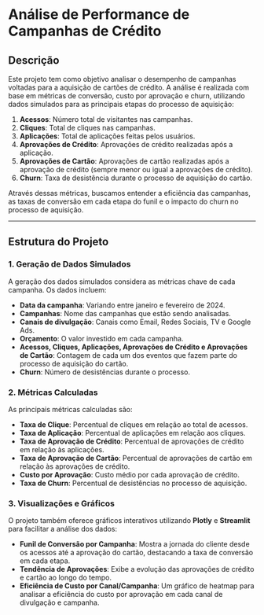 # **Análise de Performance de Campanhas de Crédito**

## **Descrição**

Este projeto tem como objetivo analisar o desempenho de campanhas voltadas para a aquisição de cartões de crédito. A análise é realizada com base em métricas de conversão, custo por aprovação e churn, utilizando dados simulados para as principais etapas do processo de aquisição:

1. **Acessos**: Número total de visitantes nas campanhas.
2. **Cliques**: Total de cliques nas campanhas.
3. **Aplicações**: Total de aplicações feitas pelos usuários.
4. **Aprovações de Crédito**: Aprovações de crédito realizadas após a aplicação.
5. **Aprovações de Cartão**: Aprovações de cartão realizadas após a aprovação de crédito (sempre menor ou igual a aprovações de crédito).
6. **Churn**: Taxa de desistência durante o processo de aquisição do cartão.

Através dessas métricas, buscamos entender a eficiência das campanhas, as taxas de conversão em cada etapa do funil e o impacto do churn no processo de aquisição.

---

## **Estrutura do Projeto**

### **1. Geração de Dados Simulados**

A geração dos dados simulados considera as métricas chave de cada campanha. Os dados incluem:

- **Data da campanha**: Variando entre janeiro e fevereiro de 2024.
- **Campanhas**: Nome das campanhas que estão sendo analisadas.
- **Canais de divulgação**: Canais como Email, Redes Sociais, TV e Google Ads.
- **Orçamento**: O valor investido em cada campanha.
- **Acessos, Cliques, Aplicações, Aprovações de Crédito e Aprovações de Cartão**: Contagem de cada um dos eventos que fazem parte do processo de aquisição do cartão.
- **Churn**: Número de desistências durante o processo.

### **2. Métricas Calculadas**

As principais métricas calculadas são:

- **Taxa de Clique**: Percentual de cliques em relação ao total de acessos.
- **Taxa de Aplicação**: Percentual de aplicações em relação aos cliques.
- **Taxa de Aprovação de Crédito**: Percentual de aprovações de crédito em relação às aplicações.
- **Taxa de Aprovação de Cartão**: Percentual de aprovações de cartão em relação às aprovações de crédito.
- **Custo por Aprovação**: Custo médio por cada aprovação de crédito.
- **Taxa de Churn**: Percentual de desistências no processo de aquisição.


### **3. Visualizações e Gráficos**

O projeto também oferece gráficos interativos utilizando **Plotly** e **Streamlit** para facilitar a análise dos dados:

- **Funil de Conversão por Campanha**: Mostra a jornada do cliente desde os acessos até a aprovação do cartão, destacando a taxa de conversão em cada etapa.
- **Tendência de Aprovações**: Exibe a evolução das aprovações de crédito e cartão ao longo do tempo.
- **Eficiência de Custo por Canal/Campanha**: Um gráfico de heatmap para analisar a eficiência do custo por aprovação em cada canal de divulgação e campanha.

